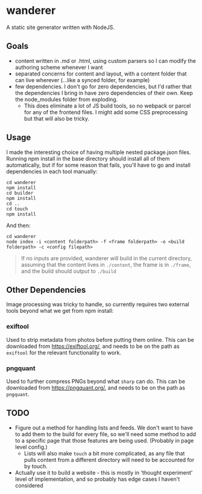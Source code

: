 # wanderer

A static site generator written with NodeJS.

## Goals

* content written in .md or .html, using custom parsers so I can modify the authoring scheme whenever I want
* separated concerns for content and layout, with a content folder that can live wherever (...like a synced folder, for example)
* few dependencies. I don't go for zero dependencies, but I'd rather that the dependencies I bring in have zero dependencies of their own. Keep the node_modules folder from exploding.
    * This does eliminate a lot of JS build tools, so no webpack or parcel for any of the frontend files. I might add some CSS preprocessing but that will also be tricky.

## Usage

I made the interesting choice of having multiple nested package.json files. Running npm install in the base directory should install all of them automatically, but if for some reason that fails, you'll have to go and install dependencies in each tool manually:

```
cd wanderer
npm install
cd builder
npm install
cd ..
cd touch
npm install
```

And then:

```
cd wanderer
node index -i <content folderpath> -f <frame folderpath> -o <build folderpath> -c <config filepath>
```

> If no inputs are provided, wanderer will build in the current directory, assuming that the content lives in `./content`, the frame is in `./frame`, and the build should output to `./build`

## Other Dependencies

Image processing was tricky to handle, so currently requires two external tools beyond what we get from npm install:

### exiftool

Used to strip metadata from photos before putting them online. This can be downloaded from https://exiftool.org/, and needs to be on the path as `exiftool` for the relevant functionality to work.

### pngquant

Used to further compress PNGs beyond what `sharp` can do. This can be downloaded from https://pngquant.org/, and needs to be on the path as `pngquant`.

## TODO

* Figure out a method for handling lists and feeds. We don't want to have to add them to the build for every file, so we'll need some method to add to a specific page that those features are being used. (Probably in page level config.)
    * Lists will also make `touch` a bit more complicated, as any file that pulls content from a different directory will need to be accounted for by touch.
* Actually use it to build a website - this is mostly in 'thought experiment' level of implementation, and so probably has edge cases I haven't considered
